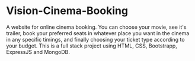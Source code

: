 # Vision-Cinema-Booking
A website for online cinema booking. You can choose your movie, see it's trailer, book your preferred seats in whatever place you want in the cinema in any specific timings, and finally choosing your ticket type according to your budget. This is a full stack project using HTML, CSS, Bootstrapp, ExpressJS and MongoDB.
